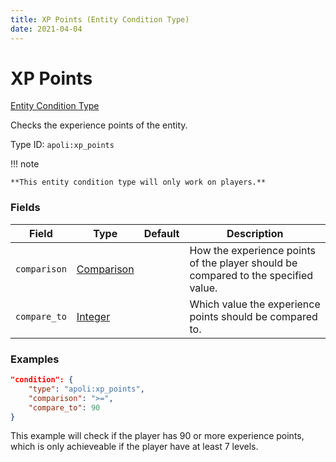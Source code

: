 ```yaml
---
title: XP Points (Entity Condition Type)
date: 2021-04-04
---
```


# XP Points

[Entity Condition Type](../entity_condition_types.md)

Checks the experience points of the entity.

Type ID: `apoli:xp_points`

!!! note

    **This entity condition type will only work on players.**


### Fields

Field  | Type | Default | Description
-------|------|---------|-------------
`comparison` | [Comparison](../data_types/comparison.md) | | How the experience points of the player should be compared to the specified value.
`compare_to` | [Integer](../data_types/integer.md) | | Which value the experience points should be compared to.


### Examples

```json
"condition": {
    "type": "apoli:xp_points",
    "comparison": ">=",
    "compare_to": 90
}
```

This example will check if the player has 90 or more experience points, which is only achieveable if the player have at least 7 levels.
